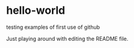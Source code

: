 # hello-world
testing examples of first use of github

Just playing around with editing the README file.
